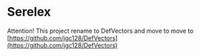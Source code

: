 Serelex
=======

Attention! This project rename to DefVectors and move to move to [https://github.com/jgc128/DefVectors](https://github.com/jgc128/DefVectors)